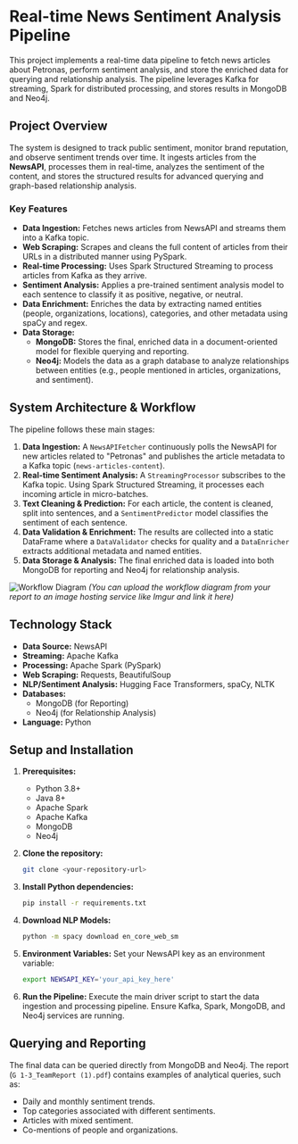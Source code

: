 # Real-time News Sentiment Analysis Pipeline

This project implements a real-time data pipeline to fetch news articles about Petronas, perform sentiment analysis, and store the enriched data for querying and relationship analysis. The pipeline leverages Kafka for streaming, Spark for distributed processing, and stores results in MongoDB and Neo4j.

## Project Overview

The system is designed to track public sentiment, monitor brand reputation, and observe sentiment trends over time. It ingests articles from the **NewsAPI**, processes them in real-time, analyzes the sentiment of the content, and stores the structured results for advanced querying and graph-based relationship analysis.

### Key Features

* **Data Ingestion:** Fetches news articles from NewsAPI and streams them into a Kafka topic.
* **Web Scraping:** Scrapes and cleans the full content of articles from their URLs in a distributed manner using PySpark.
* **Real-time Processing:** Uses Spark Structured Streaming to process articles from Kafka as they arrive.
* **Sentiment Analysis:** Applies a pre-trained sentiment analysis model to each sentence to classify it as positive, negative, or neutral.
* **Data Enrichment:** Enriches the data by extracting named entities (people, organizations, locations), categories, and other metadata using spaCy and regex.
* **Data Storage:**
    * **MongoDB:** Stores the final, enriched data in a document-oriented model for flexible querying and reporting.
    * **Neo4j:** Models the data as a graph database to analyze relationships between entities (e.g., people mentioned in articles, organizations, and sentiment).

## System Architecture & Workflow

The pipeline follows these main stages:

1.  **Data Ingestion:** A `NewsAPIFetcher` continuously polls the NewsAPI for new articles related to "Petronas" and publishes the article metadata to a Kafka topic (`news-articles-content`).
2.  **Real-time Sentiment Analysis:** A `StreamingProcessor` subscribes to the Kafka topic. Using Spark Structured Streaming, it processes each incoming article in micro-batches.
3.  **Text Cleaning & Prediction:** For each article, the content is cleaned, split into sentences, and a `SentimentPredictor` model classifies the sentiment of each sentence.
4.  **Data Validation & Enrichment:** The results are collected into a static DataFrame where a `DataValidator` checks for quality and a `DataEnricher` extracts additional metadata and named entities.
5.  **Data Storage & Analysis:** The final enriched data is loaded into both MongoDB for reporting and Neo4j for relationship analysis.

![Workflow Diagram](https://i.imgur.com/your-workflow-diagram.png) 
*(You can upload the workflow diagram from your report to an image hosting service like Imgur and link it here)*

## Technology Stack

* **Data Source:** NewsAPI
* **Streaming:** Apache Kafka
* **Processing:** Apache Spark (PySpark)
* **Web Scraping:** Requests, BeautifulSoup
* **NLP/Sentiment Analysis:** Hugging Face Transformers, spaCy, NLTK
* **Databases:**
    * MongoDB (for Reporting)
    * Neo4j (for Relationship Analysis)
* **Language:** Python

## Setup and Installation

1.  **Prerequisites:**
    * Python 3.8+
    * Java 8+
    * Apache Spark
    * Apache Kafka
    * MongoDB
    * Neo4j

2.  **Clone the repository:**
    ```bash
    git clone <your-repository-url>
    ```

3.  **Install Python dependencies:**
    ```bash
    pip install -r requirements.txt
    ```

4.  **Download NLP Models:**
    ```bash
    python -m spacy download en_core_web_sm
    ```

5.  **Environment Variables:**
    Set your NewsAPI key as an environment variable:
    ```bash
    export NEWSAPI_KEY='your_api_key_here'
    ```

6.  **Run the Pipeline:**
    Execute the main driver script to start the data ingestion and processing pipeline. Ensure Kafka, Spark, MongoDB, and Neo4j services are running.

## Querying and Reporting

The final data can be queried directly from MongoDB and Neo4j. The report (`G 1-3_TeamReport (1).pdf`) contains examples of analytical queries, such as:
* Daily and monthly sentiment trends.
* Top categories associated with different sentiments.
* Articles with mixed sentiment.
* Co-mentions of people and organizations.
